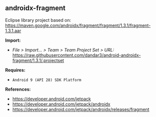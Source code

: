 ## androidx-fragment

Eclipse library project based on:<br/>
https://maven.google.com/androidx/fragment/fragment/1.3.1/fragment-1.3.1.aar

**Import:**
- _File > Import... > Team > Team Project Set > URL:_<br/>
  https://raw.githubusercontent.com/dandar3/android-androidx-fragment/1.3.1/.projectset

**Requires:**
- `Android 9 (API 28) SDK Platform`

**References:**
- https://developer.android.com/jetpack
- https://developer.android.com/jetpack/androidx
- https://developer.android.com/jetpack/androidx/releases/fragment